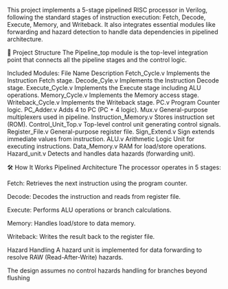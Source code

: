 This project implements a 5-stage pipelined RISC processor in Verilog, following the standard stages of instruction execution: Fetch, Decode, Execute, Memory, and Writeback. It also integrates essential modules like forwarding and hazard detection to handle data dependencies in pipelined architecture.

📁 Project Structure
The Pipeline_top module is the top-level integration point that connects all the pipeline stages and the control logic.

Included Modules:
File Name	Description
Fetch_Cycle.v	Implements the Instruction Fetch stage.
Decode_Cyle.v	Implements the Instruction Decode stage.
Execute_Cycle.v	Implements the Execute stage including ALU operations.
Memory_Cycle.v	Implements the Memory access stage.
Writeback_Cycle.v	Implements the Writeback stage.
PC.v	Program Counter logic.
PC_Adder.v	Adds 4 to PC (PC + 4 logic).
Mux.v	General-purpose multiplexers used in pipeline.
Instruction_Memory.v	Stores instruction set (ROM).
Control_Unit_Top.v	Top-level control unit generating control signals.
Register_File.v	General-purpose register file.
Sign_Extend.v	Sign extends immediate values from instruction.
ALU.v	Arithmetic Logic Unit for executing instructions.
Data_Memory.v	RAM for load/store operations.
Hazard_unit.v	Detects and handles data hazards (forwarding unit).

🛠️ How It Works
Pipelined Architecture
The processor operates in 5 stages:

Fetch: Retrieves the next instruction using the program counter.

Decode: Decodes the instruction and reads from register file.

Execute: Performs ALU operations or branch calculations.

Memory: Handles load/store to data memory.

Writeback: Writes the result back to the register file.

Hazard Handling
A hazard unit is implemented for data forwarding to resolve RAW (Read-After-Write) hazards.

The design assumes no control hazards handling for branches beyond flushing
